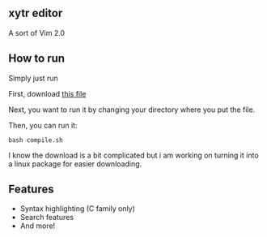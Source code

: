 ## xytr editor

A sort of Vim 2.0

## How to run

Simply just run

First, download [this file](https://github.com/Xytrux/xytr/releases/download/xytr/compile.sh)

Next, you want to run it by changing your directory where you put the file.

Then, you can run it:

```
bash compile.sh
```

I know the download is a bit complicated but i am working on turning it into a linux package for easier downloading.

## Features

- Syntax highlighting (C family only)
- Search features
- And more!
